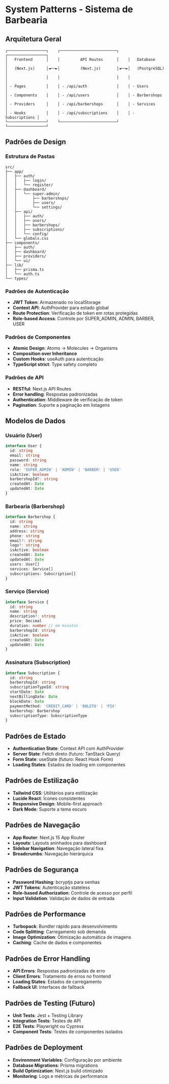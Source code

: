 # System Patterns - Sistema de Barbearia

## Arquitetura Geral
```
┌─────────────────┐    ┌─────────────────────────┐    ┌─────────────────┐
│   Frontend      │    │         API Routes      │    │   Database      │
│   (Next.js)     │◄──►│         (Next.js)       │◄──►│   (PostgreSQL)  │
│                 │    │                         │    │                 │
│ - Pages         │    │ - /api/auth             │    │ - Users         │
│ - Components    │    │ - /api/users            │    │ - Barbershops   │
│ - Providers     │    │ - /api/barbershops      │    │ - Services      │
│ - Hooks         │    │ - /api/subscriptions    │    │ - Subscriptions │
└─────────────────┘    └─────────────────────────┘    └─────────────────┘
```

## Padrões de Design

### Estrutura de Pastas
```
src/
├── app/
│   ├── auth/
│   │   ├── login/
│   │   └── register/
│   ├── dashboard/
│   │   └── super-admin/
│   │       ├── barbershops/
│   │       ├── users/
│   │       └── settings/
│   ├── api/
│   │   ├── auth/
│   │   ├── users/
│   │   ├── barbershops/
│   │   ├── subscriptions/
│   │   └── config/
│   └── globals.css
├── components/
│   ├── auth/
│   ├── dashboard/
│   ├── providers/
│   └── ui/
├── lib/
│   ├── prisma.ts
│   └── auth.ts
└── types/
```

### Padrões de Autenticação
- **JWT Token**: Armazenado no localStorage
- **Context API**: AuthProvider para estado global
- **Route Protection**: Verificação de token em rotas protegidas
- **Role-based Access**: Controle por SUPER_ADMIN, ADMIN, BARBER, USER

### Padrões de Componentes
- **Atomic Design**: Atoms → Molecules → Organisms
- **Composition over Inheritance**
- **Custom Hooks**: useAuth para autenticação
- **TypeScript strict**: Type safety completo

### Padrões de API
- **RESTful**: Next.js API Routes
- **Error handling**: Respostas padronizadas
- **Authentication**: Middleware de verificação de token
- **Pagination**: Suporte a paginação em listagens

## Modelos de Dados

### Usuário (User)
```typescript
interface User {
  id: string
  email: string
  password: string
  name: string
  role: 'SUPER_ADMIN' | 'ADMIN' | 'BARBER' | 'USER'
  isActive: boolean
  barbershopId?: string
  createdAt: Date
  updatedAt: Date
}
```

### Barbearia (Barbershop)
```typescript
interface Barbershop {
  id: string
  name: string
  address: string
  phone: string
  email?: string
  logo?: string
  isActive: boolean
  createdAt: Date
  updatedAt: Date
  users: User[]
  services: Service[]
  subscriptions: Subscription[]
}
```

### Serviço (Service)
```typescript
interface Service {
  id: string
  name: string
  description?: string
  price: Decimal
  duration: number // em minutos
  barbershopId: string
  isActive: boolean
  createdAt: Date
  updatedAt: Date
}
```

### Assinatura (Subscription)
```typescript
interface Subscription {
  id: string
  barbershopId: string
  subscriptionTypeId: string
  startDate: Date
  nextBillingDate: Date
  blockDate: Date
  paymentMethod: 'CREDIT_CARD' | 'BOLETO' | 'PIX'
  barbershop: Barbershop
  subscriptionType: SubscriptionType
}
```

## Padrões de Estado
- **Authentication State**: Context API com AuthProvider
- **Server State**: Fetch direto (futuro: TanStack Query)
- **Form State**: useState (futuro: React Hook Form)
- **Loading States**: Estados de loading em componentes

## Padrões de Estilização
- **Tailwind CSS**: Utilitários para estilização
- **Lucide React**: Ícones consistentes
- **Responsive Design**: Mobile-first approach
- **Dark Mode**: Suporte a tema escuro

## Padrões de Navegação
- **App Router**: Next.js 15 App Router
- **Layouts**: Layouts aninhados para dashboard
- **Sidebar Navigation**: Navegação lateral fixa
- **Breadcrumbs**: Navegação hierárquica

## Padrões de Segurança
- **Password Hashing**: bcryptjs para senhas
- **JWT Tokens**: Autenticação stateless
- **Role-based Authorization**: Controle de acesso por perfil
- **Input Validation**: Validação de dados de entrada

## Padrões de Performance
- **Turbopack**: Bundler rápido para desenvolvimento
- **Code Splitting**: Carregamento sob demanda
- **Image Optimization**: Otimização automática de imagens
- **Caching**: Cache de dados e componentes

## Padrões de Error Handling
- **API Errors**: Respostas padronizadas de erro
- **Client Errors**: Tratamento de erros no frontend
- **Loading States**: Estados de carregamento
- **Fallback UI**: Interfaces de fallback

## Padrões de Testing (Futuro)
- **Unit Tests**: Jest + Testing Library
- **Integration Tests**: Testes de API
- **E2E Tests**: Playwright ou Cypress
- **Component Tests**: Testes de componentes isolados

## Padrões de Deployment
- **Environment Variables**: Configuração por ambiente
- **Database Migrations**: Prisma migrations
- **Build Optimization**: Next.js build otimizado
- **Monitoring**: Logs e métricas de performance
